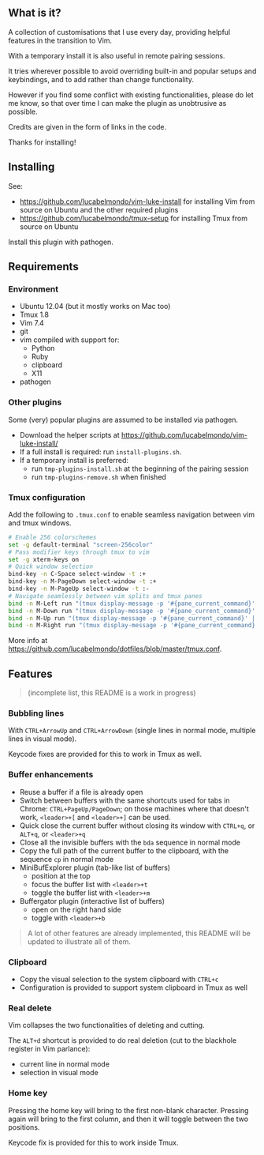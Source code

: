What is it?
-----------

A collection of customisations that I use every day, providing helpful
features in the transition to Vim.

With a temporary install it is also useful in remote pairing sessions.

It tries wherever possible to avoid overriding built-in and popular setups and
keybindings, and to add rather than change functionality.

However if you find some conflict with existing functionalities, please do let
me know, so that over time I can make the plugin as unobtrusive as possible.

Credits are given in the form of links in the code.

Thanks for installing!

Installing
----------

See:

* <https://github.com/lucabelmondo/vim-luke-install> for installing Vim from
source on Ubuntu and the other required plugins
* <https://github.com/lucabelmondo/tmux-setup> for installing Tmux from source
on Ubuntu

Install this plugin with pathogen.

Requirements
------------

### Environment

* Ubuntu 12.04 (but it mostly works on Mac too)
* Tmux 1.8
* Vim 7.4
* git
* vim compiled with support for:
  * Python
  * Ruby
  * clipboard
  * X11
* pathogen

### Other plugins

Some (very) popular plugins are assumed to be installed via pathogen.
* Download the helper scripts at <https://github.com/lucabelmondo/vim-luke-install/>
* If a full install is required: run `install-plugins.sh`.
* If a temporary install is preferred:
  * run `tmp-plugins-install.sh` at the beginning of the pairing session
  * run `tmp-plugins-remove.sh` when finished

### Tmux configuration

Add the following to `.tmux.conf` to enable seamless navigation between vim and
tmux windows.

```sh
# Enable 256 colorschemes
set -g default-terminal "screen-256color"
# Pass modifier keys through tmux to vim
set -g xterm-keys on
# Quick window selection
bind-key -n C-Space select-window -t :+
bind-key -n M-PageDown select-window -t :+
bind-key -n M-PageUp select-window -t :-
# Navigate seamlessly between vim splits and tmux panes
bind -n M-Left run "(tmux display-message -p '#{pane_current_command}' | grep -iq vim && tmux send-keys M-Left) || tmux select-pane -L"
bind -n M-Down run "(tmux display-message -p '#{pane_current_command}' | grep -iq vim && tmux send-keys M-Down) || tmux select-pane -D"
bind -n M-Up run "(tmux display-message -p '#{pane_current_command}' | grep -iq vim && tmux send-keys M-Up) || tmux select-pane -U"
bind -n M-Right run "(tmux display-message -p '#{pane_current_command}' | grep -iq vim && tmux send-keys M-Right) || tmux select-pane -R"
```

More info at <https://github.com/lucabelmondo/dotfiles/blob/master/tmux.conf>.

Features
--------

> (incomplete list, this README is a work in progress)

### Bubbling lines

With `CTRL+ArrowUp` and `CTRL+ArrowDown` (single lines in normal mode,
multiple lines in visual mode).

Keycode fixes are provided for this to work in Tmux as well.

### Buffer enhancements

* Reuse a buffer if a file is already open
* Switch between buffers with the same shortcuts used for tabs in Chrome:
  `CTRL+PageUp/PageDown`;
  on those machines where that doesn't work, `<leader>+[` and `<leader>+]` can
  be used.
* Quick close the current buffer without closing its window with `CTRL+q`, or
  `ALT+q`, or `<leader>+q`
* Close all the invisible buffers with the `bda` sequence in normal mode
* Copy the full path of the current buffer to the clipboard, with the sequence
  `cp` in normal mode
* MiniBufExplorer plugin (tab-like list of buffers)
  - position at the top
  - focus the buffer list with `<leader>+t`
  - toggle the buffer list with `<leader>+m`
* Buffergator plugin (interactive list of buffers)
  - open on the right hand side
  - toggle with `<leader>+b`

> A lot of other features are already implemented, this README will be
> updated to illustrate all of them.

### Clipboard

* Copy the visual selection to the system clipboard with `CTRL+c`
* Configuration is provided to support system clipboard in Tmux as well

### Real delete

Vim collapses the two functionalities of deleting and cutting.

The `ALT+d` shortcut is provided to do real deletion (cut to the blackhole
register in Vim parlance):
- current line in normal mode
- selection in visual mode

### Home key

Pressing the home key will bring to the first non-blank character.
Pressing again will bring to the first column, and then it will toggle between
the two positions.

Keycode fix is provided for this to work inside Tmux.
